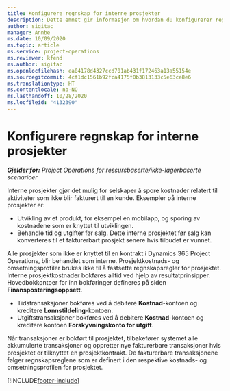 ```yaml
---
title: Konfigurere regnskap for interne prosjekter
description: Dette emnet gir informasjon om hvordan du konfigurerer regnskapspraksiser for interne prosjekter i Project Operations.
author: sigitac
manager: Annbe
ms.date: 10/09/2020
ms.topic: article
ms.service: project-operations
ms.reviewer: kfend
ms.author: sigitac
ms.openlocfilehash: ea04178d4327ccd701ab431f172463a13a55154e
ms.sourcegitcommit: 4cf1dc1561b92fca4175f0b3813133c5e63ce8e6
ms.translationtype: HT
ms.contentlocale: nb-NO
ms.lasthandoff: 10/28/2020
ms.locfileid: "4132390"
---
```

# <a name="configure-accounting-for-internal-projects"></a>Konfigurere regnskap for interne prosjekter

_**Gjelder for:** Project Operations for ressursbaserte/ikke-lagerbaserte scenarioer_

Interne prosjekter gjør det mulig for selskaper å spore kostnader relatert til aktiviteter som ikke blir fakturert til en kunde. Eksempler på interne prosjekter er:

- Utvikling av et produkt, for eksempel en mobilapp, og sporing av kostnadene som er knyttet til utviklingen.
- Behandle tid og utgifter før salg. Dette interne prosjektet før salg kan konverteres til et fakturerbart prosjekt senere hvis tilbudet er vunnet.

Alle prosjekter som ikke er knyttet til en kontrakt i Dynamics 365 Project Operations, blir behandlet som interne. Prosjektkostnads- og omsetningsprofiler brukes ikke til å fastsette regnskapsregler for prosjektet. Interne prosjektkostnader bokføres alltid ved hjelp av resultatprinsipper. Hovedbokkontoer for inn bokføringer defineres på siden **Finansposteringsoppsett**.

- Tidstransaksjoner bokføres ved å debitere **Kostnad**-kontoen og kreditere **Lønnstildeling**-kontoen.
- Utgiftstransaksjoner bokføres ved å debitere **Kostnad**-kontoen og kreditere kontoen **Forskyvningskonto for utgift**.

Når transaksjoner er bokført til prosjektet, tilbakefører systemet alle akkumulerte transaksjoner og oppretter nye fakturerbare transaksjoner hvis prosjektet er tilknyttet en prosjektkontrakt. De fakturerbare transaksjonene følger regnskapsreglene som er definert i den respektive kostnads- og omsetningsprofilen for prosjektet.




[!INCLUDE[footer-include](../includes/footer-banner.md)]